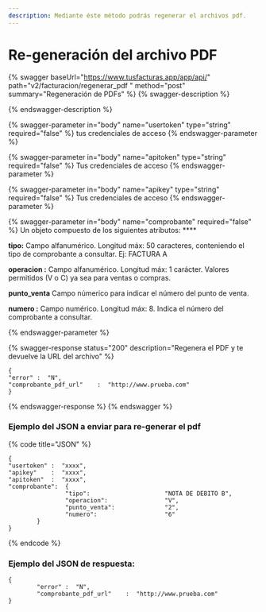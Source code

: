 ```yaml
---
description: Mediante éste método podrás regenerar el archivos pdf.
---
```


# Re-generación del archivo PDF

{% swagger baseUrl="https://www.tusfacturas.app/app/api/" path="v2/facturacion/regenerar_pdf " method="post" summary="Regeneración de PDFs" %}
{% swagger-description %}

{% endswagger-description %}

{% swagger-parameter in="body" name="usertoken" type="string" required="false" %}
tus credenciales de acceso
{% endswagger-parameter %}

{% swagger-parameter in="body" name="apitoken" type="string" required="false" %}
Tus credenciales de acceso
{% endswagger-parameter %}

{% swagger-parameter in="body" name="apikey" type="string" required="false" %}
Tus credenciales de acceso
{% endswagger-parameter %}

{% swagger-parameter in="body" name="comprobante" required="false" %}
Un objeto compuesto de los siguientes atributos: ****&#x20;

**tipo:** Campo alfanumérico. Longitud máx: 50 caracteres, conteniendo el tipo de comprobante a consultar. Ej: FACTURA A&#x20;

**operacion :** Campo alfanumérico. Longitud máx: 1 carácter. Valores permitidos (V o C) ya sea para ventas o compras.

**punto\_venta** Campo númerico para indicar el número del punto de venta.

**numero :** Campo numérico. Longitud máx: 8. Indica el número del comprobante a consultar.


{% endswagger-parameter %}

{% swagger-response status="200" description="Regenera el PDF y te devuelve la URL del archivo" %}
```
{
"error" :  "N",
"comprobante_pdf_url"    :  "http://www.prueba.com"
}
```
{% endswagger-response %}
{% endswagger %}

### Ejemplo del JSON a enviar para re-generar el pdf

{% code title="JSON" %}
```
{
"usertoken" :  "xxxx",
"apikey"    :  "xxxx",
"apitoken"  :  "xxxx",
"comprobante":  {
                "tipo":                     "NOTA DE DEBITO B",
                "operacion":                "V",
                "punto_venta":              "2",
                "numero":                   "6"
        }
}

```
{% endcode %}

### Ejemplo del JSON de respuesta:

```
{
        "error" :  "N",
        "comprobante_pdf_url"    :  "http://www.prueba.com"
}
```

##
